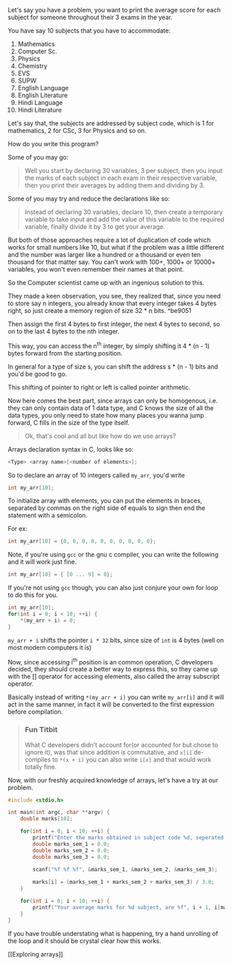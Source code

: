 Let's say you have a problem, you want to print the average score for each subject for someone throughout their 3 exams in the year.

You have say 10 subjects that you have to accommodate:

1. Mathematics
2. Computer Sc.
3. Physics
4. Chemistry
5. EVS
6. SUPW
7. English Language
8. English Literature
9. Hindi Language
10. Hindi Literature

Let's say that, the subjects are addressed by subject code, which is 1 for mathematics, 2 for CSc, 3 for Physics and so on.

How do you write this program?

Some of you may go:
> Well you start by declaring 30 variables, 3 per subject, then you input  the marks of each subject in each exam in their respective variable, then you print their averages by adding them and dividing by 3.

Some of you may try and reduce the declarations like so:
> Instead of declaring 30 variables, declare 10, then create a temporary variable to take input and add the value of this variable to the required variable, finally divide it by 3 to get your average.

But both of those approaches require a lot of duplication of code which works for small numbers like 10, but what if the problem was a little different and the number was larger like a hundred or a thousand or even ten thousand for that matter say. You can't work with 100+, 1000+ or 10000+ variables, you won't even remember their names at that point.

So the Computer scientist came up with an ingenious solution to this. 

They made a keen observation, you see, they realized that, since you need to store say n integers, you already know that every integer takes 4 bytes right, so just create a memory region of size 32 * n bits.  ^be9051

Then assign the first 4 bytes to first integer, the next 4 bytes to second, so on to the last 4 bytes to the nth integer.

This way, you can access the n<sup>th</sup> integer, by simply shifting it 4 * (n - 1) bytes forward from the starting position.

In general for a type of size s, you can shift the address s * (n - 1) bits and you'd be good to go.

This shifting of pointer to right or left is called pointer arithmetic.

Now here comes the best part, since arrays can only be homogenous, i.e. they can only contain data of 1 data type, and C knows the size of all the data types, you only need to state how many places you wanna jump forward, C fills in the size of the type itself.

> Ok, that's cool and all but like how do we use arrays?

Arrays declaration syntax in C, looks like so:
```C
<Type> <array name>[<number of elements>];
```

So to declare an array of 10 integers called `my_arr`, you'd write

```C
int my_arr[10];
```

To initialize array with elements, you can put the elements in braces, separated by commas on the right side of equals to sign then end the statement with a semicolon.

For ex:
```C
int my_arr[10] = {0, 0, 0, 0, 0, 0, 0, 0, 0, 0};
```

Note, if you're using `gcc` or the gnu c compiler, you can write the following and it will work just fine.
```C
int my_arr[10] = { [0 ... 9] = 0};
```

If you're not using `gcc` though, you can also just conjure your own for loop to do this for you.

```C
int my_arr[10];
for(int i = 0; i < 10; ++i) {
	*(my_arr + i) = 0;
}
```

`my_arr + i` shifts the pointer `i * 32` bits, since size of `int` is 4 bytes (well on most modern computers it is)

Now, since accessing i<sup>th</sup> position is an common operation, C developers decided, they should create a better way to express this, so they came up with the \[\] operator for accessing elements, also called the array subscript operator.

Basically instead of writing `*(my_arr + i)` you can write `my_arr[i]` and it will act in the same manner, in fact it will be converted to the first expression before compilation.

> ### Fun Titbit
> What C developers didn't account for(or accounted for but chose to ignore it), was that since addition is commutative, and `x[i]` de-compiles to `*(x + i)` you can also write `i[x]` and that would work totally fine. 

Now, with our freshly acquired knowledge of arrays, let's have a try at our problem.

```C
#include <stdio.h>

int main(int argc, char **argv) {
	double marks[10];

	for(int i = 0; i < 10; ++i) {
		printf("Enter the marks obtained in subject code %d, seperated by single space", (i + 1));
		double marks_sem_1 = 0.0;
		double marks_sem_2 = 0.0;
		double marks_sem_3 = 0.0;

		scanf("%f %f %f", &marks_sem_1, &marks_sem_2, &marks_sem_3);
		
		marks[i] = (marks_sem_1 + marks_sem_2 + marks_sem_3) / 3.0;
	}

	for(int i = 0; i < 10; ++i) {
		printf("Your average marks for %d subject, are %f", i + 1, i[marks]);
	}
}
```

<!--because why not?-->
If you have trouble understating what is happening, try a hand unrolling of the loop and it should be crystal clear how this works.

[[Exploring arrays]]